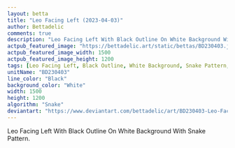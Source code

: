 ```yaml
---
layout: betta
title: "Leo Facing Left (2023-04-03)"
author: Bettadelic
comments: true
description: "Leo Facing Left With Black Outline On White Background With Snake Pattern."
actpub_featured_image: "https://bettadelic.art/static/bettas/BD230403.jpg"
actpub_featured_image_width: 1500
actpub_featured_image_height: 1200
tags: [Leo Facing Left, Black Outline, White Background, Snake Pattern, April 2023]
unitName: "BD230403"
line_color: "Black"
background_color: "White"
width: 1500
height: 1200
algorithm: "Snake"
deviantart: "https://www.deviantart.com/bettadelic/art/BD230403-Leo-Facing-Left-2023-04-03-956497415"
---
```


Leo Facing Left With Black Outline On White Background With Snake Pattern.
